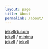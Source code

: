```yaml
---
layout: page
title: About
permalink: /about/
---
```


[jekyllrb.com](https://jekyllrb.com/)  
[jekyll][jekyll-organization] / [minima](https://github.com/jekyll/minima)  
[jekyll][jekyll-organization] / [jekyll](https://github.com/jekyll/jekyll)  

[jekyll-organization]: https://github.com/jekyll
